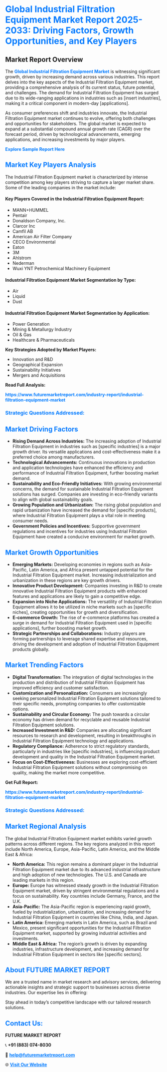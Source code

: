 <h1 style="color: #007BFF;">Global Industrial Filtration Equipment Market Report 2025-2033: Driving Factors, Growth Opportunities, and Key Players</h1>

<section id="overview">
<h2>Market Report Overview</h2>
<p>The <a href="https://www.futuremarketreport.com/industry-report/industrial-filtration-equipment-market" style="color: #007BFF; text-decoration: none;"><strong>Global Industrial Filtration Equipment Market</strong></a> is witnessing significant growth, driven by increasing demand across various industries. This report delves into the key aspects of the Industrial Filtration Equipment market, providing a comprehensive analysis of its current status, future potential, and challenges. The demand for Industrial Filtration Equipment has surged due to its wide-ranging applications in industries such as [insert industries], making it a critical component in modern-day [applications].</p>
<p>As consumer preferences shift and industries innovate, the Industrial Filtration Equipment market continues to evolve, offering both challenges and opportunities for stakeholders. The global market is expected to expand at a substantial compound annual growth rate (CAGR) over the forecast period, driven by technological advancements, emerging applications, and increasing investments by major players.</p>
</section>

<section id="overview">
<p><a href="https://www.futuremarketreport.com/request-sample/reportId=85288" style="color: #007BFF; text-decoration: none;"><strong>Explore Sample Report Here</strong></a></p>
</section>

<section id="key-players">
<h2 style="color: #007BFF;">Market Key Players Analysis</h2>
<p>The Industrial Filtration Equipment market is characterized by intense competition among key players striving to capture a larger market share. Some of the leading companies in the market include:</p>
<h4>Key Players Covered in the Industrial Filtration Equipment Report:</h4>
<ul><li>MANN+HUMMEL</li><li>Pentair</li><li>Donaldson Company, Inc.</li><li>Clarcor Inc</li><li>Camfil AB</li><li>American Air Filter Company</li><li>CECO Environmental</li><li>Eaton</li><li>3M</li><li>Ahlstrom</li><li>Nederman</li><li>Wuxi YNT Petrochemical Machinery Equipment</li></ul>
<h4>Industrial Filtration Equipment Market Segmentation by Type:</h4>
<ul><li>Air</li><li>Liquid</li><li>Dust</li></ul>

<h4>Industrial Filtration Equipment Market Segmentation by Application:</h4>
<ul><li>Power Generation</li><li>Mining &amp; Metallurgy Industry</li><li>Oil &amp; Gas</li><li>Healthcare &amp; Pharmaceuticals</li></ul>
<p><strong>Key Strategies Adopted by Market Players:</strong></p>
<ul>
<li>Innovation and R&D</li>
<li>Geographical Expansion</li>
<li>Sustainability Initiatives</li>
<li>Mergers and Acquisitions</li>
</ul>
</section>

<section>
<p><strong>Read Full Analysis: </strong></p><a href="https://www.futuremarketreport.com/industry-report/industrial-filtration-equipment-market" style="color: #007BFF; text-decoration: none;"><strong>https://www.futuremarketreport.com/industry-report/industrial-filtration-equipment-market</strong></a>
<h3 style="color: #007BFF;">Strategic Questions Addressed:</h3>
</section>

<section id="driving-factors">
<h2 style="color: #007BFF;">Market Driving Factors</h2>
<ul>
<li><strong>Rising Demand Across Industries:</strong> The increasing adoption of Industrial Filtration Equipment in industries such as [specific industries] is a major growth driver. Its versatile applications and cost-effectiveness make it a preferred choice among manufacturers.</li>
<li><strong>Technological Advancements:</strong> Continuous innovations in production and application technologies have enhanced the efficiency and performance of Industrial Filtration Equipment, further boosting market demand.</li>
<li><strong>Sustainability and Eco-Friendly Initiatives:</strong> With growing environmental concerns, the demand for sustainable Industrial Filtration Equipment solutions has surged. Companies are investing in eco-friendly variants to align with global sustainability goals.</li>
<li><strong>Growing Population and Urbanization:</strong> The rising global population and rapid urbanization have increased the demand for [specific products], where Industrial Filtration Equipment plays a vital role in meeting consumer needs.</li>
<li><strong>Government Policies and Incentives:</strong> Supportive government regulations and incentives for industries using Industrial Filtration Equipment have created a conducive environment for market growth.</li>
</ul>
</section>

<section id="growth-opportunities">
<h2 style="color: #007BFF;">Market Growth Opportunities</h2>
<ul>
<li><strong>Emerging Markets:</strong> Developing economies in regions such as Asia-Pacific, Latin America, and Africa present untapped potential for the Industrial Filtration Equipment market. Increasing industrialization and urbanization in these regions are key growth drivers.</li>
<li><strong>Innovative Product Development:</strong> Companies investing in R&D to create innovative Industrial Filtration Equipment products with enhanced features and applications are likely to gain a competitive edge.</li>
<li><strong>Expansion into Niche Applications:</strong> The versatility of Industrial Filtration Equipment allows it to be utilized in niche markets such as [specific niches], creating opportunities for growth and diversification.</li>
<li><strong>E-commerce Growth:</strong> The rise of e-commerce platforms has created a surge in demand for Industrial Filtration Equipment used in [specific applications], further boosting market growth.</li>
<li><strong>Strategic Partnerships and Collaborations:</strong> Industry players are forming partnerships to leverage shared expertise and resources, driving the development and adoption of Industrial Filtration Equipment products globally.</li>
</ul>
</section>

<section id="trending-factors">
<h2 style="color: #007BFF;">Market Trending Factors</h2>
<ul>
<li><strong>Digital Transformation:</strong> The integration of digital technologies in the production and distribution of Industrial Filtration Equipment has improved efficiency and customer satisfaction.</li>
<li><strong>Customization and Personalization:</strong> Consumers are increasingly seeking personalized Industrial Filtration Equipment solutions tailored to their specific needs, prompting companies to offer customizable options.</li>
<li><strong>Sustainability and Circular Economy:</strong> The push towards a circular economy has driven demand for recyclable and reusable Industrial Filtration Equipment solutions.</li>
<li><strong>Increased Investment in R&D:</strong> Companies are allocating significant resources to research and development, resulting in breakthroughs in Industrial Filtration Equipment technology and applications.</li>
<li><strong>Regulatory Compliance:</strong> Adherence to strict regulatory standards, particularly in industries like [specific industries], is influencing product development and quality in the Industrial Filtration Equipment market.</li>
<li><strong>Focus on Cost-Effectiveness:</strong> Businesses are exploring cost-efficient Industrial Filtration Equipment solutions without compromising on quality, making the market more competitive.</li>
</ul>
</section>

<section>
<p><strong>Get Full Report: </strong></p><a href="https://www.futuremarketreport.com/industry-report/industrial-filtration-equipment-market" style="color: #007BFF; text-decoration: none;"><strong>https://www.futuremarketreport.com/industry-report/industrial-filtration-equipment-market</strong></a>
<h3 style="color: #007BFF;">Strategic Questions Addressed:</h3>
</section>


<section id="regional-analysis">
<h2 style="color: #007BFF;">Market Regional Analysis</h2>
<p>The global Industrial Filtration Equipment market exhibits varied growth patterns across different regions. The key regions analyzed in this report include North America, Europe, Asia-Pacific, Latin America, and the Middle East & Africa:</p>
<ul>
<li><strong>North America:</strong> This region remains a dominant player in the Industrial Filtration Equipment market due to its advanced industrial infrastructure and high adoption of new technologies. The U.S. and Canada are leading markets in this region.</li>
<li><strong>Europe:</strong> Europe has witnessed steady growth in the Industrial Filtration Equipment market, driven by stringent environmental regulations and a focus on sustainability. Key countries include Germany, France, and the U.K.</li>
<li><strong>Asia-Pacific:</strong> The Asia-Pacific region is experiencing rapid growth, fueled by industrialization, urbanization, and increasing demand for Industrial Filtration Equipment in countries like China, India, and Japan.</li>
<li><strong>Latin America:</strong> Emerging markets in Latin America, such as Brazil and Mexico, present significant opportunities for the Industrial Filtration Equipment market, supported by growing industrial activities and investments.</li>
<li><strong>Middle East & Africa:</strong> The region’s growth is driven by expanding industries, infrastructure development, and increasing demand for Industrial Filtration Equipment in sectors like [specific sectors].</li>
</ul>
</section>

<footer>
<h2 style="color: #007BFF;">About FUTURE MARKET REPORT</h2>
<p>We are a trusted name in market research and advisory services, delivering actionable insights and strategic support to businesses across diverse industries. Our expertise lies in offering:</p>

<p>Stay ahead in today’s competitive landscape with our tailored research solutions.</p>

<h2 style="color: #007BFF;">Contact Us:</h2>
<p><strong>FUTURE MARKET REPORT</strong></p>
<p>📞 <strong>+91 (883) 074-8030</strong></p>
<p>📧 <strong><a href="mailto:help@futuremarketreport.com" style="color: #007BFF;">help@futuremarketreport.com</a></strong></p>
<p>🌐 <strong><a href="https://www.futuremarketreport.com/" style="color: #007BFF;">Visit Our Website</a></strong></p>
</footer>